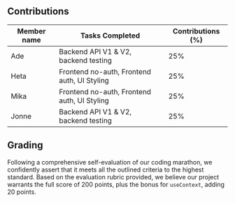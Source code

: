 ## Contributions

| Member name | Tasks Completed | Contributions (%) |
|---|---|---|
|Ade|Backend API V1 & V2, backend testing|25%|
|Heta|Frontend no-auth, Frontend auth, UI Styling|25%|
|Mika|Frontend no-auth, Frontend auth, UI Styling|25%|
|Jonne|Backend API V1 & V2, backend testing|25%|

## Grading

Following a comprehensive self-evaluation of our coding marathon, we confidently assert that it meets all the outlined criteria to the highest standard. Based on the evaluation rubric provided, we believe our project warrants the full score of 200 points, plus the bonus for ``useContext``, adding 20 points. 